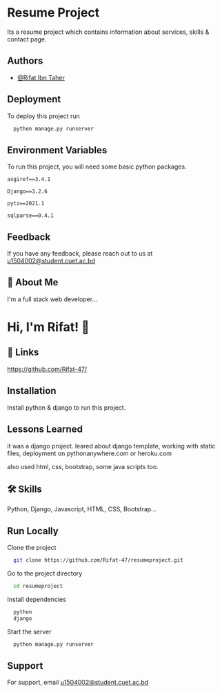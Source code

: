 
# Resume Project

Its a resume project which contains information 
about services, skills & contact page.




  


  
## Authors

- [@Rifat Ibn Taher](https://github.com/Rifat-47/)

  

  
  
## Deployment

To deploy this project run

```bash
  python manage.py runserver
```

  
## Environment Variables

To run this project, you will need some basic 
python packages.
    
    asgiref==3.4.1

    Django==3.2.6

    pytz==2021.1
    
    sqlparse==0.4.1


  
## Feedback

If you have any feedback, please reach out to us 
at u1504002@student.cuet.ac.bd

  
## 🚀 About Me
I'm a full stack web developer...



  
# Hi, I'm Rifat! 👋

  
## 🔗 Links
https://github.com/Rifat-47/

  
## Installation

Install python & django to run this project.

    
## Lessons Learned

it was a django project. leared about django template, 
working with static files, deployment on 
pythonanywhere.com or heroku.com 

also used html, css, bootstrap, some java scripts too.



  
## 🛠 Skills
Python, Django,
Javascript, HTML, CSS, Bootstrap...

  
## Run Locally

Clone the project

```bash
  git clone https://github.com/Rifat-47/resumeproject.git
```

Go to the project directory

```bash
  cd resumeproject
```

Install dependencies

```bash
  python
  django
```

Start the server

```bash
  python manage.py runserver
```

  


  


  


  




  


  



  

   

## Support

For support, email u1504002@student.cuet.ac.bd

  